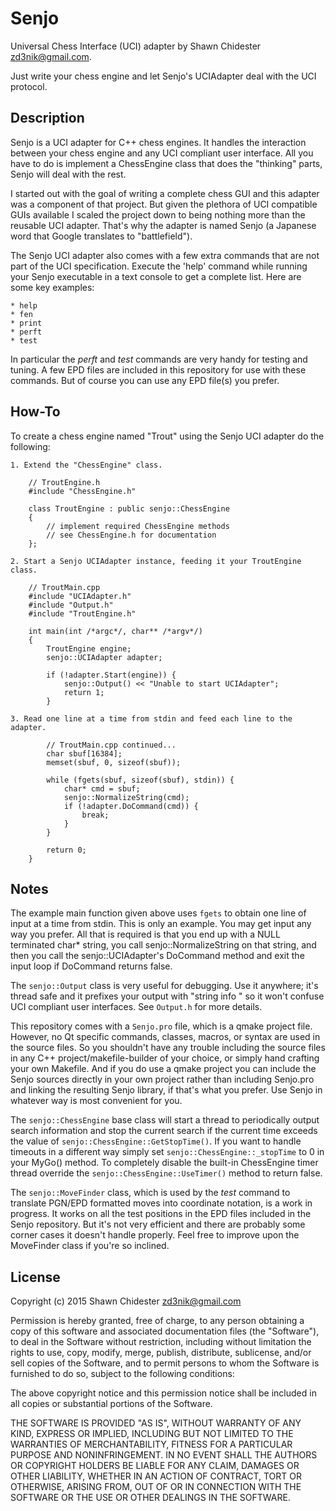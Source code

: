 Senjo
=====

Universal Chess Interface (UCI) adapter by Shawn Chidester <zd3nik@gmail.com>.

Just write your chess engine and let Senjo's UCIAdapter deal with the UCI protocol.

Description
-----------

Senjo is a UCI adapter for C++ chess engines.  It handles the interaction between your chess engine and any UCI compliant user interface.  All you have to do is implement a ChessEngine class that does the "thinking" parts, Senjo will deal with the rest.

I started out with the goal of writing a complete chess GUI and this adapter was a component of that project.  But given the plethora of UCI compatible GUIs available I scaled the project down to being nothing more than the reusable UCI adapter.  That's why the adapter is named Senjo (a Japanese word that Google translates to "battlefield").

The Senjo UCI adapter also comes with a few extra commands that are not part of the UCI specification.  Execute the 'help' command while running your Senjo executable in a text console to get a complete list.  Here are some key examples:

    * help
    * fen
    * print
    * perft
    * test

In particular the *perft* and *test* commands are very handy for testing and tuning.  A few EPD files are included in this repository for use with these commands.  But of course you can use any EPD file(s) you prefer.

How-To
------

To create a chess engine named "Trout" using the Senjo UCI adapter do the following:

    1. Extend the "ChessEngine" class.

        // TroutEngine.h
        #include "ChessEngine.h"

        class TroutEngine : public senjo::ChessEngine
        {
            // implement required ChessEngine methods
            // see ChessEngine.h for documentation
        };

    2. Start a Senjo UCIAdapter instance, feeding it your TroutEngine class.

        // TroutMain.cpp
        #include "UCIAdapter.h"
        #include "Output.h"
        #include "TroutEngine.h"

        int main(int /*argc*/, char** /*argv*/)
        {
            TroutEngine engine;
            senjo::UCIAdapter adapter;

            if (!adapter.Start(engine)) {
                senjo::Output() << "Unable to start UCIAdapter";
                return 1;
            }

    3. Read one line at a time from stdin and feed each line to the adapter.

            // TroutMain.cpp continued...
            char sbuf[16384];
            memset(sbuf, 0, sizeof(sbuf));

            while (fgets(sbuf, sizeof(sbuf), stdin)) {
                char* cmd = sbuf;
                senjo::NormalizeString(cmd);
                if (!adapter.DoCommand(cmd)) {
                    break;
                }
            }

            return 0;
        }


Notes
-----

The example main function given above uses `fgets` to obtain one line of input at a time from stdin.  This is only an example.  You may get input any way you prefer.  All that is required is that you end up with a NULL terminated char* string, you call senjo::NormalizeString on that string, and then you call the senjo::UCIAdapter's DoCommand method and exit the input loop if DoCommand returns false.

The `senjo::Output` class is very useful for debugging.  Use it anywhere; it's thread safe and it prefixes your output with "string info " so it won't confuse UCI compliant user interfaces.  See `Output.h` for more details.

This repository comes with a `Senjo.pro` file, which is a qmake project file.  However, no Qt specific commands, classes, macros, or syntax are used in the source files.  So you shouldn't have any trouble including the source files in any C++ project/makefile-builder of your choice, or simply hand crafting your own Makefile.  And if you do use a qmake project you can include the Senjo sources directly in your own project rather than including Senjo.pro and linking the resulting Senjo library, if that's what you prefer.  Use Senjo in whatever way is most convenient for you.

The `senjo::ChessEngine` base class will start a thread to periodically output search information and stop the current search if the current time exceeds the value of `senjo::ChessEngine::GetStopTime()`.  If you want to handle timeouts in a different way simply set `senjo::ChessEngine::_stopTime` to 0 in your MyGo() method.  To completely disable the built-in ChessEngine timer thread override the `senjo::ChessEngine::UseTimer()` method to return false.

The `senjo::MoveFinder` class, which is used by the *test* command to translate PGN/EPD formatted moves into coordinate notation, is a work in progress.  It works on all the test positions in the EPD files included in the Senjo repository.  But it's not very efficient and there are probably some corner cases it doesn't handle properly.  Feel free to improve upon the MoveFinder class if you're so inclined.

License
-------

Copyright (c) 2015 Shawn Chidester <zd3nik@gmail.com>

Permission is hereby granted, free of charge, to any person obtaining a copy
of this software and associated documentation files (the "Software"), to deal
in the Software without restriction, including without limitation the rights
to use, copy, modify, merge, publish, distribute, sublicense, and/or sell
copies of the Software, and to permit persons to whom the Software is
furnished to do so, subject to the following conditions:

The above copyright notice and this permission notice shall be included in
all copies or substantial portions of the Software.

THE SOFTWARE IS PROVIDED "AS IS", WITHOUT WARRANTY OF ANY KIND, EXPRESS OR
IMPLIED, INCLUDING BUT NOT LIMITED TO THE WARRANTIES OF MERCHANTABILITY,
FITNESS FOR A PARTICULAR PURPOSE AND NONINFRINGEMENT. IN NO EVENT SHALL THE
AUTHORS OR COPYRIGHT HOLDERS BE LIABLE FOR ANY CLAIM, DAMAGES OR OTHER
LIABILITY, WHETHER IN AN ACTION OF CONTRACT, TORT OR OTHERWISE, ARISING FROM,
OUT OF OR IN CONNECTION WITH THE SOFTWARE OR THE USE OR OTHER DEALINGS IN
THE SOFTWARE.
